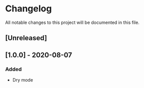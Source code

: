 # Changelog
All notable changes to this project will be documented in this file.

## [Unreleased]

## [1.0.0] - 2020-08-07
### Added
- Dry mode
